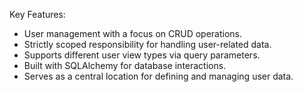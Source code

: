 Key Features:
- User management with a focus on CRUD operations.
- Strictly scoped responsibility for handling user-related data.
- Supports different user view types via query parameters.
- Built with SQLAlchemy for database interactions.
- Serves as a central location for defining and managing user data.
